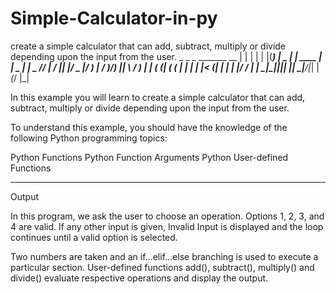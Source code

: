 # Simple-Calculator-in-py
create a simple calculator that can add, subtract, multiply or divide depending upon the input from the user.
     _             _          _  _______ __ 
    | |           | |        | |(_______)  |
  _ | | ____  ____| |  _  ___| | _    _/_/ |
 / || |/ _  |/ ___) | / )/___) || \  / ) | |
( (_| ( ( | | |   | |< (|___ | | | |/ /  | |
 \____|\_||_|_|   |_| \_|___/|_| |_(_/   |_|
                                            


In this example you will learn to create a simple calculator that can add, subtract, multiply or divide depending upon the input from the user.

To understand this example, you should have the knowledge of the following Python programming topics:

Python Functions
Python Function Arguments
Python User-defined Functions

-----------------------------------------------------------


Output


In this program, we ask the user to choose an operation. Options 1, 2, 3, and 4 are valid. If any other input is given, Invalid Input is displayed and the loop continues until a valid option is selected.

Two numbers are taken and an if...elif...else branching is used to execute a particular section. User-defined functions add(), subtract(), multiply() and divide() evaluate respective operations and display the output.
